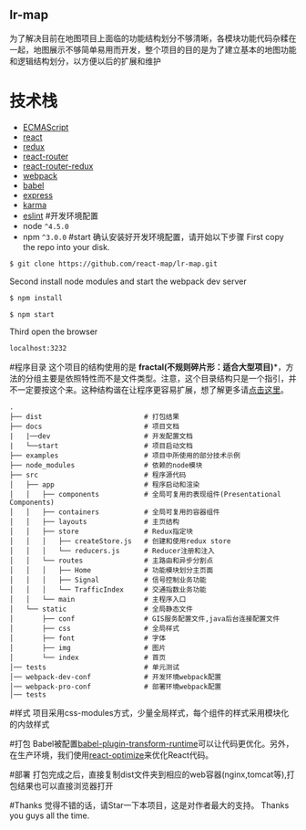 ## lr-map 
为了解决目前在地图项目上面临的功能结构划分不够清晰，各模块功能代码杂糅在一起，地图展示不够简单易用而开发，整个项目的目的是为了建立基本的地图功能和逻辑结构划分，以方便以后的扩展和维护
# 技术栈
* [ECMAScript](https://github.com/lukehoban/es6features)
* [react](https://github.com/facebook/react)
* [redux](https://github.com/rackt/redux)
* [react-router](https://github.com/rackt/react-router)
* [react-router-redux](https://github.com/rackt/react-router-redux)
* [webpack](https://github.com/webpack/webpack)
* [babel](https://github.com/babel/babel)
* [express](https://github.com/expressjs/express)
* [karma](https://github.com/karma-runner/karma)
* [eslint](http://eslint.org)
#开发环境配置
* node `^4.5.0`
* npm `^3.0.0`
#start
确认安装好开发环境配置，请开始以下步骤
First copy the repo into your disk.
```bash
$ git clone https://github.com/react-map/lr-map.git
```
Second install node modules and start the webpack dev server
```bash
$ npm install

$ npm start
```
Third open the browser
```bash
localhost:3232
```
#程序目录
这个项目的结构使用的是 **fractal(不规则碎片形：适合大型项目)***，方法的分组主要是依照特性而不是文件类型。注意，这个目录结构只是一个指引，并不一定要按这个来。这种结构谐在让程序更容易扩展，想了解更多请[点击这里](https://github.com/justingreenberg)。
```
.
├── dist                         # 打包结果
├── docs                         # 项目文档
|   |──dev                       # 开发配置文档
|   └──start                     # 项目启动文档
├── examples                     # 项目中所使用的部分技术示例              
├── node_modules                 # 依赖的node模块
├── src                          # 程序源代码
│   ├── app                      # 程序启动和渲染
│   │   ├── components           # 全局可复用的表现组件(Presentational Components)
│   │   ├── containers           # 全局可复用的容器组件
│   │   ├── layouts              # 主页结构
│   │   ├── store                # Redux指定块
│   │   │   ├── createStore.js   # 创建和使用redux store
│   │   │   └── reducers.js      # Reducer注册和注入
│   │   └── routes               # 主路由和异步分割点
│   │   │   ├── Home             # 功能模块划分主页面
│   │   │   ├── Signal           # 信号控制业务功能
│   │   │   └── TrafficIndex     # 交通指数业务功能
│   │   └── main                 # 主程序入口
│   └── static                   # 全局静态文件
│       ├── conf                 # GIS服务配置文件,java后台连接配置文件
│       ├── css                  # 全局样式
│       ├── font                 # 字体
│       ├── img                  # 图片
│       └── index                # 首页 
│── tests                        # 单元测试
│── webpack-dev-conf             # 开发环境webpack配置
│── webpack-pro-conf             # 部署环境webpack配置
│── tests
```
#样式
项目采用css-modules方式，少量全局样式，每个组件的样式采用模块化的内敛样式

#打包
Babel被配置[babel-plugin-transform-runtime](https://www.npmjs.com/package/babel-plugin-transform-runtime)可以让代码更优化。另外，在生产环境，我们使用[react-optimize](https://github.com/thejameskyle/babel-react-optimize)来优化React代码。

#部署
打包完成之后，直接复制dist文件夹到相应的web容器(nginx,tomcat等),打包结果也可以直接浏览器打开

#Thanks
觉得不错的话，请Star一下本项目，这是对作者最大的支持。
Thanks you guys all the time.